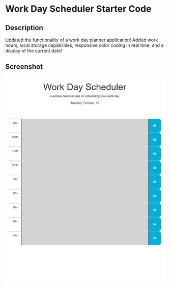 # Work Day Scheduler Starter Code

## Description

Updated the functionality of a work day planner application! Added work hours, local storage capabilities, responsive color coding in real time, and a display of the current date!

## Screenshot
![Alt text](./Assets/Screenshot%202023-10-10%20215023.png)